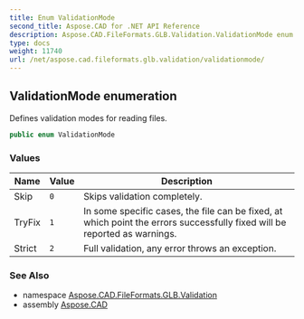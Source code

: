 ```yaml
---
title: Enum ValidationMode
second_title: Aspose.CAD for .NET API Reference
description: Aspose.CAD.FileFormats.GLB.Validation.ValidationMode enum. Defines validation modes for reading files
type: docs
weight: 11740
url: /net/aspose.cad.fileformats.glb.validation/validationmode/
---
```

## ValidationMode enumeration

Defines validation modes for reading files.

```csharp
public enum ValidationMode
```

### Values

| Name | Value | Description |
| --- | --- | --- |
| Skip | `0` | Skips validation completely. |
| TryFix | `1` | In some specific cases, the file can be fixed, at which point the errors successfully fixed will be reported as warnings. |
| Strict | `2` | Full validation, any error throws an exception. |

### See Also

* namespace [Aspose.CAD.FileFormats.GLB.Validation](../../aspose.cad.fileformats.glb.validation/)
* assembly [Aspose.CAD](../../)


